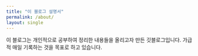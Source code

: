 ```yaml
---
title: "이 블로그 설명서"
permalink: /about/
layout: single
---
```


이 블로그는 개인적으로 공부하여 정리한 내용들을 올리고자 만든 깃블로그입니다.
가급적 매일 기록하는 것을 목표로 하고 있습니다.
